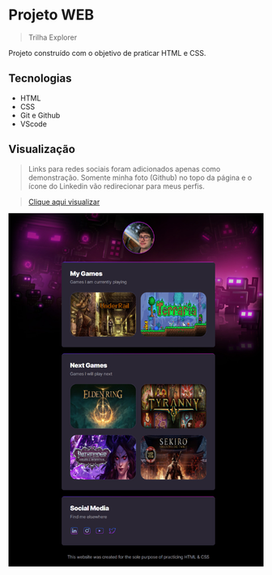 # Projeto WEB

> Trilha Explorer

Projeto construído com o objetivo de praticar HTML e CSS.

## Tecnologias

- HTML
- CSS
- Git e Github
- VScode

## Visualização

> Links para redes sociais foram adicionados apenas como demonstração. Somente minha foto (Github) no topo da página e o ícone do Linkedin vão redirecionar para meus perfis.

> [Clique aqui visualizar](https://mat-p1.github.io/ProjetoWeb/)

![preview](./.github/preview.png)

